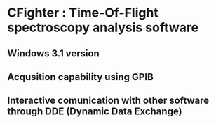 # CFighter : Time-Of-Flight spectroscopy analysis software
## Windows 3.1 version
## Acqusition capability using GPIB
## Interactive comunication with other software through DDE (Dynamic Data Exchange)
